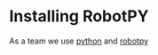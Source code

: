 # Installing RobotPY 

As a team we use [python](tools/python.md) and [robotpy](tools/robotpy.md)



